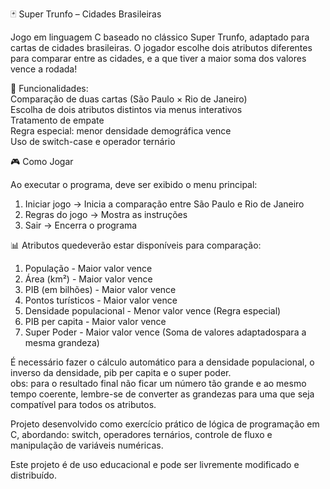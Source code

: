 🃏 Super Trunfo – Cidades Brasileiras

Jogo em linguagem C baseado no clássico Super Trunfo, adaptado para cartas de cidades brasileiras.
O jogador escolhe dois atributos diferentes para comparar entre as cidades, e a que tiver a maior soma dos valores vence a rodada!


🧩 Funcionalidades:\
Comparação de duas cartas (São Paulo × Rio de Janeiro)\
Escolha de dois atributos distintos via menus interativos\
Tratamento de empate \
Regra especial: menor densidade demográfica vence\
Uso de switch-case e operador ternário


🎮 Como Jogar

Ao executar o programa, deve ser exibido o menu principal:
1. Iniciar jogo → Inicia a comparação entre São Paulo e Rio de Janeiro
2. Regras do jogo → Mostra as instruções
3. Sair → Encerra o programa

📊 Atributos quedeverão estar disponíveis para comparação:
1.	População	- Maior valor vence	
2.	Área (km²) - Maior valor vence	
3.	PIB (em bilhões) -	Maior valor vence	
4.	Pontos turísticos -	Maior valor vence	
5.	Densidade populacional -	Menor valor vence	(Regra especial)
6.	PIB per capita -	Maior valor vence	
7.	Super Poder -	Maior valor vence	(Soma de valores adaptadospara a mesma grandeza)


É necessário fazer o cálculo automático para a densidade populacional, o inverso da densidade, pib per capita e o super poder.\
obs: para o resultado final não ficar um número tão grande e ao mesmo tempo coerente, lembre-se de converter as grandezas para uma que seja compatível para todos os atributos.


Projeto desenvolvido como exercício prático de lógica de programação em C, abordando:
switch, operadores ternários, controle de fluxo e manipulação de variáveis numéricas.

Este projeto é de uso educacional e pode ser livremente modificado e distribuído.
